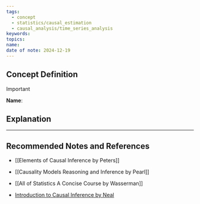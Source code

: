 ```yaml
---
tags:
  - concept
  - statistics/causal_estimation
  - causal_analysis/time_series_analysis
keywords: 
topics: 
name: 
date of note: 2024-12-19
---
```


## Concept Definition

>[!important]
>**Name**: 



## Explanation





-----------
##  Recommended Notes and References


- [[Elements of Causal Inference by Peters]]
- [[Causality Models Reasoning and Inference by Pearl]]
- [[All of Statistics A Concise Course by Wasserman]]


- [Introduction to Causal Inference by Neal](https://www.bradyneal.com/causal-inference-course) 